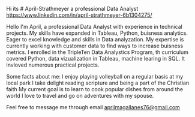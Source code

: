 Hi its # April-Strathmeyer a professional Data Analyst
https://www.linkedin.com/in/april-strathmeyer-6b1304275/

Hello I'm April, a professional Data Analyst with experience in technical projects. My skills have expanded in Tableau, Python, buisness analytics. Eager to excel knowledge and skills in Data analyzation. My expertise is currently working with customer data to find ways to increase buisness metrics. I enrolled in the TripleTen Data Analystics Program, th curriculum covered Python, data vizualization in Tableau, machine learing in SQL. It invloved numerous practical projects.

Some facts about me:
I enjoy playing volleyball on a regular basis at my local park
I take delight reading scripture and being a part of the Christian faith
My current goal is to learn to cook popular dishes from around the world
I love to travel and go on adventures with my spouse.

Feel free to message me through email aprilmagallanes76@gmail.com
